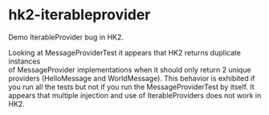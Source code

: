 hk2-iterableprovider
====================

Demo IterableProvider bug in HK2.

Looking at MessageProviderTest it appears that HK2 returns duplicate instances  
of MessageProvider implementations when it should only return 2 unique 
providers (HelloMessage and WorldMessage). This behavior is exhibited if you run
all the tests but not if you run the MessageProviderTest by itself. It appears 
that multiple injection and use of IterableProviders does not work in HK2.
